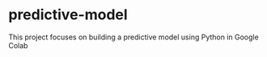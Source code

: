 # predictive-model
This project focuses on building a predictive model using Python in Google Colab
